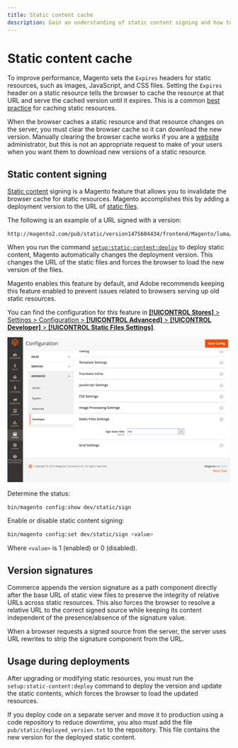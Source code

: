 ```yaml
---
title: Static content cache
description: Gain an understanding of static content signing and how to enable or disable the feature.
---
```

# Static content cache

To improve performance, Magento sets the `Expires` headers for static resources, such as images, JavaScript, and CSS files.
Setting the `Expires` header on a static resource tells the browser to cache the resource at that URL and serve the cached version until it expires.
This is a common [best practice](https://developer.yahoo.com/performance/rules.html#expires=) for caching static resources.

When the browser caches a static resource and that resource changes on the server, you must clear the browser cache so it can download the new version.
Manually clearing the browser cache works if you are a [website](https://glossary.magento.com/website) administrator, but this is not an appropriate request to make of your users when you want them to download new versions of a static resource.

## Static content signing

[Static content](https://glossary.magento.com/static-content) signing is a Magento feature that allows you to invalidate the browser cache for static resources.
Magento accomplishes this by adding a deployment version to the URL of [static files](https://glossary.magento.com/static-files).

The following is an example of a URL signed with a version:

```terminal
http://magento2.com/pub/static/version1475604434/frontend/Magento/luma/en_US/images/logo.svg
```

When you run the command [`setup:static-content:deploy`](../cli/static-view-file-deployment.mdl) to deploy static content, Magento automatically changes the deployment version.
This changes the URL of the static files and forces the browser to load the new version of the files.

Magento enables this feature by default, and Adobe recommends keeping this feature enabled to prevent issues related to browsers serving up old static resources.

You can find the configuration for this feature in [**[!UICONTROL Stores]** > Settings > Configuration > **[!UICONTROL Advanced]** > **[!UICONTROL Developer]** > **[!UICONTROL Static Files Settings]**](https://docs.magento.com/user-guide/system/static-file-signature.html).

![Static Files Settings](../../assets/configuration/static-files-settings.png)

Determine the status:

```bash
bin/magento config:show dev/static/sign
```

Enable or disable static content signing:

```bash
bin/magento config:set dev/static/sign <value>
```

Where `<value>` is 1 (enabled) or 0 (disabled).

## Version signatures

Commerce appends the version signature as a path component directly after the base URL of static view files to preserve the integrity of relative URLs across static resources.
This also forces the browser to resolve a relative URL to the correct signed source while keeping its content independent of the presence/absence of the signature value.

When a browser requests a signed source from the server, the server uses URL rewrites to strip the signature component from the URL.

## Usage during deployments

After upgrading or modifying static resources, you must run the `setup:static-content:deploy` command to deploy the version and update the static contents, which forces the browser to load the updated resources.

If you deploy code on a separate server and move it to production using a code repository to reduce downtime, you also must add the file `pub/static/deployed_version.txt` to the repository.
This file contains the new version for the deployed static content.
